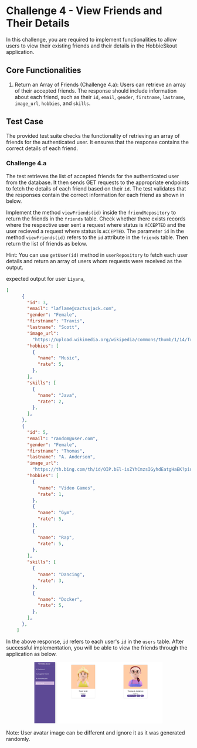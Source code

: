# Challenge 4 - View Friends and Their Details

In this challenge, you are required to implement functionalities to allow users to view their existing friends and their details in the HobbieSkout application.

## Core Functionalities

1. Return an Array of Friends (Challenge 4.a): Users can retrieve an array of their accepted friends. The response should include information about each friend, such as their `id`, `email`, `gender`, `firstname`, `lastname`, `image_url`, `hobbies`, and `skills`.

## Test Case

The provided test suite checks the functionality of retrieving an array of friends for the authenticated user. It ensures that the response contains the correct details of each friend.

### Challenge 4.a 

The test retrieves the list of accepted friends for the authenticated user from the database. It then sends GET requests to the appropriate endpoints to fetch the details of each friend based on their `id`. The test validates that the responses contain the correct information for each friend as shown in below.

Implement the method `viewFriends(id)` inside the `friendRepository` to return the friends in the `friends` table. Check whether there exists records where the respective user sent a request where status is `ACCEPTED` and the user recieved a request where status is `ACCEPTED`. The parameter `id` in the method `viewFriends(id)` refers to the `id` attribute in the `friends` table. Then return the list of friends as below.

Hint: You can use `getUser(id)` method in `userRepository` to fetch each user details and return an array of users whom requests were received as the output.

expected output for user `Liyana`,

```json
[
      {
        "id": 3,
        "email": "laflame@cactusjack.com",
        "gender": "Female",
        "firstname": "Travis",
        "lastname": "Scott",
        "image_url":
          "https://upload.wikimedia.org/wikipedia/commons/thumb/1/14/Travis_Scott_-_Openair_Frauenfeld_2019_08.jpg/500px-Travis_Scott_-_Openair_Frauenfeld_2019_08.jpg",
        "hobbies": [
          {
            "name": "Music",
            "rate": 5,
          },
        ],
        "skills": [
          {
            "name": "Java",
            "rate": 2,
          },
        ],
      },
      {
        "id": 5,
        "email": "random@user.com",
        "gender": "Female",
        "firstname": "Thomas",
        "lastname": "A. Anderson",
        "image_url":
          "https://th.bing.com/th/id/OIP.bEl-isZYhCmzsIGyhdEatgHaEK?pid=ImgDet&rs=1",
        "hobbies": [
          {
            "name": "Video Games",
            "rate": 1,
          },
          {
            "name": "Gym",
            "rate": 5,
          },
          {
            "name": "Rap",
            "rate": 5,
          },
        ],
        "skills": [
          {
            "name": "Dancing",
            "rate": 3,
          },
          {
            "name": "Docker",
            "rate": 5,
          },
        ],
      },
    ]

```
In the above response, `id` refers to each user's `id` in the `users` table.
After successful implementation, you will be able to view the friends through the application as below.
<p align="center">
  <img src="./images/4a.png" width="350px">
</p>
Note: User avatar image can be different and ignore it as it was generated randomly.
